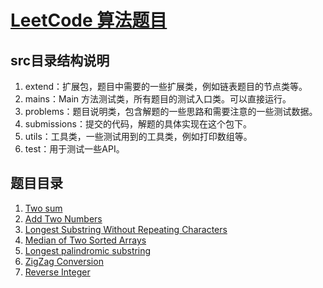 # [LeetCode 算法题目](https://github.com/zdRan/leetcode)
## src目录结构说明
1. extend：扩展包，题目中需要的一些扩展类，例如链表题目的节点类等。
2. mains：Main 方法测试类，所有题目的测试入口类。可以直接运行。
3. problems：题目说明类，包含解题的一些思路和需要注意的一些测试数据。
4. submissions：提交的代码，解题的具体实现在这个包下。
5. utils：工具类，一些测试用到的工具类，例如打印数组等。
6. test：用于测试一些API。
## 题目目录
1. [Two sum](./src/com/leetcode/problems/TwoSum.md)
2. [Add Two Numbers](./src/com/leetcode/problems/AddTwoNumbers.md)
3. [Longest Substring Without Repeating Characters](./src/com/leetcode/problems/LongestSubstring.md)
4. [Median of Two Sorted Arrays](./src/com/leetcode/problems/MedianofTwoSortedArrays.md)
5. [Longest palindromic substring](./src/com/leetcode/problems/LongestPalindromicSubstring.md)
6. [ZigZag Conversion](./src/com/leetcode/problems/ZigZagConversion.md)
6. [Reverse Integer](./src/com/leetcode/problems/ReverseInteger.md)

